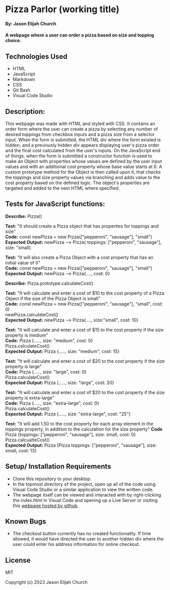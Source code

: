 # Pizza Parlor (working title)

#### By: Jason Elijah Church

#### A webpage where a user can order a pizza based on size and topping choice.

## Technologies Used

* HTML
* JavaScript
* Markdown
* CSS
* Git Bash
* Visual Code Studio

## Description:
This webpage was made with HTML and styled with CSS. It contains an order form where the user can create a pizza by selecting any number of desired toppings from checkbox inputs and a pizza size from a selector input. When the form is submitted, the HTML div where the form existed is hidden, and a previously hidden div appears displaying user's pizza order and the final cost calculated from the user's inputs. On the JavaScript end of things, when the form is submitted a constructor function is used to make an Object with properties whose values are defined by the user input values and with an additional cost property whose base value starts at 0. A custom prototype method for the Object is then called upon it, that checks the toppings and size property values via branching and adds value to the cost property based on the defined logic. The object's properties are targeted and added to the next HTML where specified. 

## Tests for JavaScript functions:

**Describe:** Pizza()

**Test:** "It should create a Pizza object that has properties for toppings and size"\
**Code:** const newPizza = new Pizza(["pepperoni", "sausage"], "small")\
**Expected Output:** newPizza --> Pizza{ toppings: ["pepperoni", "sausage"], size: "small}

**Test:** "It will also create a Pizza Object with a cost property that has an initial value of 0"\
**Code:** const newPizza = new Pizza(["pepperoni", "sausage"], "small")\
**Expected Output:** newPizza --> Pizza{...., cost: 0}

**Describe:** Pizza.prototype.calculateCost() 

**Test:** "It will calculate and enter a cost of $10 to the cost property of a Pizza Object if the size of the Pizza Object is small"\
**Code:** const newPizza = new Pizza(["pepperoni", "sausage"], "small", cost: 0)\
          newPizza.calculateCost()\
**Expected Output:** newPizza --> Pizza{...., size:"small", cost: 10}

**Test:** "It will calculate and enter a cost of $15 to the cost property if the size property is medium"\
**Code:** Pizza {....., size: "medium", cost: 0}\
          Pizza.calculateCost()\
**Expected Output:** Pizza {....., size: "medium", cost: 15}

**Test:** "It will calculate and enter a cost of $20 to the cost property if the size property is large"\
**Code:** Pizza {....., size: "large", cost: 0}\
          Pizza.calculateCost()\
**Expected Output:** Pizza {....., size: "large", cost: 20}

**Test:** "It will calculate and enter a cost of $20 to the cost property if the size property is extra-large"\
**Code:** Pizza {....., size: "extra-large", cost: 0}\
          Pizza.calculateCost()\
**Expected Output:** Pizza {....., size: "extra-large", cost: "25"}

**Test:** "It will add 1.50 to the cost property for each array element in the toppings property, in addition to the calculation for the size property"
**Code** Pizza {toppings: ["pepperoni", "sausage"], size: small, cost: 0}\
Pizza.calcualteCost()\
**Expected Output:** Pizza {Pizza toppings: ["pepperoni", "sausage"], size: small, cost: 13}

## Setup/ Installation Requirements

* Clone this repository to your desktop.
* In the topmost directory of the project, open up all of the code using Visual Code Studio or a similar application to view the written code.
* The webpage itself can be viewed and interacted with by right-clicking the index.html in Visual Code and opening up a Live Server or visiting this [webpage hosted by github]().

## Known Bugs

* The checkout button currently has no created functionality. If time allowed, it would have directed the user to another hidden div where the user could enter his address information for online checkout.

## License

MIT

Copyright (c) 2023 Jason Elijah Church
